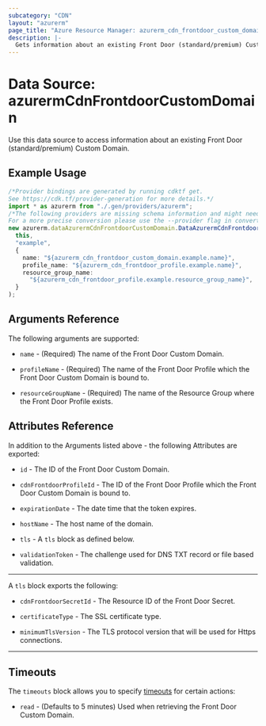 ```yaml
---
subcategory: "CDN"
layout: "azurerm"
page_title: "Azure Resource Manager: azurerm_cdn_frontdoor_custom_domain"
description: |-
  Gets information about an existing Front Door (standard/premium) Custom Domain.
---
```


# Data Source: azurermCdnFrontdoorCustomDomain

Use this data source to access information about an existing Front Door (standard/premium) Custom Domain.

## Example Usage

```typescript
/*Provider bindings are generated by running cdktf get.
See https://cdk.tf/provider-generation for more details.*/
import * as azurerm from "./.gen/providers/azurerm";
/*The following providers are missing schema information and might need manual adjustments to synthesize correctly: azurerm.
For a more precise conversion please use the --provider flag in convert.*/
new azurerm.dataAzurermCdnFrontdoorCustomDomain.DataAzurermCdnFrontdoorCustomDomain(
  this,
  "example",
  {
    name: "${azurerm_cdn_frontdoor_custom_domain.example.name}",
    profile_name: "${azurerm_cdn_frontdoor_profile.example.name}",
    resource_group_name:
      "${azurerm_cdn_frontdoor_profile.example.resource_group_name}",
  }
);

```

## Arguments Reference

The following arguments are supported:

*   `name` - (Required) The name of the Front Door Custom Domain.

*   `profileName` - (Required) The name of the Front Door Profile which the Front Door Custom Domain is bound to.

*   `resourceGroupName` - (Required) The name of the Resource Group where the Front Door Profile exists.

## Attributes Reference

In addition to the Arguments listed above - the following Attributes are exported:

*   `id` - The ID of the Front Door Custom Domain.

*   `cdnFrontdoorProfileId` - The ID of the Front Door Profile which the Front Door Custom Domain is bound to.

*   `expirationDate` - The date time that the token expires.

*   `hostName` - The host name of the domain.

*   `tls` - A `tls` block as defined below.

*   `validationToken` - The challenge used for DNS TXT record or file based validation.

***

A `tls` block exports the following:

*   `cdnFrontdoorSecretId` - The Resource ID of the Front Door Secret.

*   `certificateType` - The SSL certificate type.

*   `minimumTlsVersion` - The TLS protocol version that will be used for Https connections.

***

## Timeouts

The `timeouts` block allows you to specify [timeouts](https://www.terraform.io/docs/configuration/resources.html#timeouts) for certain actions:

* `read` - (Defaults to 5 minutes) Used when retrieving the Front Door Custom Domain.
